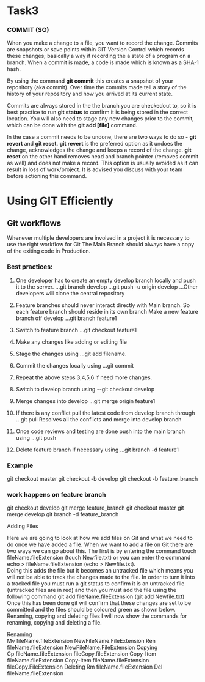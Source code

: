 # Task3

### COMMIT (SO)
When you make a change to a file, you want to record the change. Commits are snapshots or save points within GIT Version Control which records these changes; basically a way if recording the a state of a program on a branch. When a commit is made, a code is made which is known as a SHA-1 hash. 

By using the command ****git commit**** this creates a snapshot of your repository (aka commit). Over time the commits made tell a story of the history of your repository and how you arrived at its current state. 

Commits are always stored in the the branch you are checkedout to, so it is best practice to run **git status** to confirm it is being stored in the correct location. You will also need to stage any new changes prior to the commit, which can be done with the **git add [file]** command.

In the case a commit needs to be undone, there are two ways to do so - **git revert** and **git reset**. **git revert** is the preferred option as it undoes the change, acknowledges the change and keeps a record of the change. **git reset** on the other hand removes head and branch pointer (removes commit as well) and does not make a record. This option is usually avoided as it can result in loss of work/project. It is advised you discuss with your team before actioning this command.


# Using GIT Efficiently

## Git workflows
Whenever multiple developers are involved in a project it is necessary to use the right workflow for Git
The Main Branch should always have a copy of the exiting code in Production.

### Best practices:

1. One developer has to create an empty develop branch locally and push it to the server.
...git branch develop
...git push -u origin develop
...Other developers will clone the central repository 

2. Feature branches should never interact directly with Main branch.  So each feature branch should reside in its own branch
Make a new feature branch off develop 
...git branch feature1

3. Switch to feature branch 
...git checkout feature1

4.  Make any changes like adding  or editing file

5. Stage the changes using
...git add filename.

6. Commit the changes locally using
...git commit 

7. Repeat the above steps 3,4,5,6 if need more changes.

8. Switch to develop branch using
--git checkout develop

9.  Merge changes into develop 
...git merge origin feature1 

10.  If there is any conflict pull the latest code from develop branch through
...git pull
Resolves all the conflicts and merge into develop branch

11. Once code reviews and testing are done push into the main branch using
...git push 

12.  Delete feature branch if necessary using 
...git branch -d feature1

### Example
git checkout master
git checkout -b develop
git checkout -b feature_branch
### work happens on feature branch
git checkout develop
git merge feature_branch
git checkout master
git merge develop
git branch -d feature_branch



Adding Files 
 
Here we are going to look at how we add files on Git and what we need to do once we have added a file. 
When we want to add a file on Git there are two ways we can go about this. The first is by entering the command touch fileName.fileExtension (touch Newfile.txt) or you can enter the command echo > fileName.fileExtension (echo > Newfile.txt).  
Doing this adds the file but it becomes an untracked file which means you will not be able to track the changes made to the file. In order to turn it into a tracked file you must run a git status to confirm it is an untracked file (untracked files are in red) and then you must add the file using the following command git add fileName.fileExtension (git add Newfile.txt) Once this has been done git will confirm that these changes are set to be committed and the files should be coloured green as shown below.  
Renaming, copying and deleting files 
I will now show the commands for renaming, copying and deleting a file. 
 
Renaming  
Mv fileName.fileExtension NewFileName.FileExtension 
Ren fileName.fileExtension NewFileName.FileExtension 
Copying  
Cp fileName.fileExtension fileCopy.fileExtension 
Copy-Item fileName.fileExtension 
Copy-item fileName.fileExtension fileCopy.FileExtension 
Deleting 
Rm fileName.fileExtension 
Del fileName.fileExtension 
